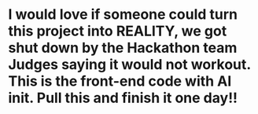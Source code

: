 <h1>I would love if someone could turn this project into REALITY, we got shut down by the Hackathon team Judges saying it would not workout. This is the front-end code with AI init. Pull this and finish it one day!!</h1>
